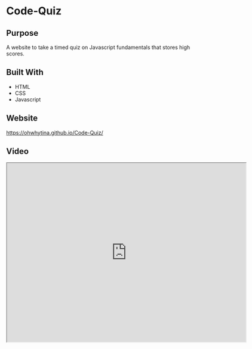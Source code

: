 # Code-Quiz

## Purpose
A website to take a timed quiz on Javascript fundamentals that stores high scores. 

## Built With 
* HTML
* CSS
* Javascript

## Website
https://ohwhytina.github.io/Code-Quiz/

## Video 
<iframe src="https://drive.google.com/file/d/1bzA1MZRyKuMetGwAdp3p-sOcXbshLfcM/preview" width="640" height="480"></iframe>


